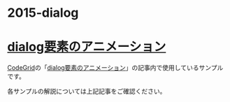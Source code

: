 2015-dialog
==========

# [dialog要素のアニメーション](https://app.codegrid.net/series/dialog-1)

[CodeGrid](http://www.codegrid.net/)の「[dialog要素のアニメーション](https://app.codegrid.net/series/dialog)」の記事内で使用しているサンプルです。

各サンプルの解説については上記記事をご確認ください。
